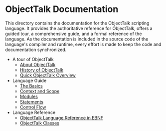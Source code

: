 # ObjectTalk Documentation

This directory contains the documentation for the ObjectTalk scripting
language. It provides the authoritative reference for ObjectTalk,
offers a guided tour, a comprehensive guide, and a formal reference of
the language. As the documentation is included in the source code
of the language's compiler and runtime, every effort is made to
keep the code and documentation synchronized.

* A tour of ObjectTalk
	* [About ObjectTalk](About.md)
	* [History of ObjectTalk](History.md)
	* [Quick ObjectTalk Overview](Overview.md)
* Language Guide
    * [The Basics](guide/Basics.md)
	* [Context and Scope](guide/Context.md)
	* [Modules](guide/Modules.md)
	* [Statements](guide/Statements.md)
	* [Control Flow](guide/Flow.md)
* Language Reference
	* [ObjectTalk Language Reference in EBNF](Language.md)
	* [ObjectTalk Classes](Classes.md)
